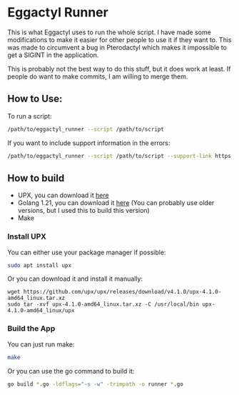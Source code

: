 # Eggactyl Runner
This is what Eggactyl uses to run the whole script. I have made some modifications to make it easier for other people to use it if they want to. This was made to circumvent a bug in Pterodactyl which makes it impossible to get a SIGINT in the application.  

This is probably not the best way to do this stuff, but it does work at least. If people do want to make commits, I am willing to merge them.

## How to Use:

To run a script:
```bash
/path/to/eggactyl_runner --script /path/to/script
```

If you want to include support information in the errors:
```bash
/path/to/eggactyl_runner --script /path/to/script --support-link https://support.example.com
```

## How to build

- UPX, you can download it [here](https://upx.github.io)
- Golang 1.21, you can download it [here](https://go.dev/dl/) (You can probably use older versions, but I used this to build this version)
- Make

### Install UPX
You can either use your package manager if possible:
```bash
sudo apt install upx
```

Or you can download it and install it manually:
```
wget https://github.com/upx/upx/releases/download/v4.1.0/upx-4.1.0-amd64_linux.tar.xz
sudo tar -xvf upx-4.1.0-amd64_linux.tar.xz -C /usr/local/bin upx-4.1.0-amd64_linux/upx
```

### Build the App
You can just run make:
```bash
make
```

Or you can use the go command to build it:
```bash
go build *.go -ldflags="-s -w" -trimpath -o runner *.go
```